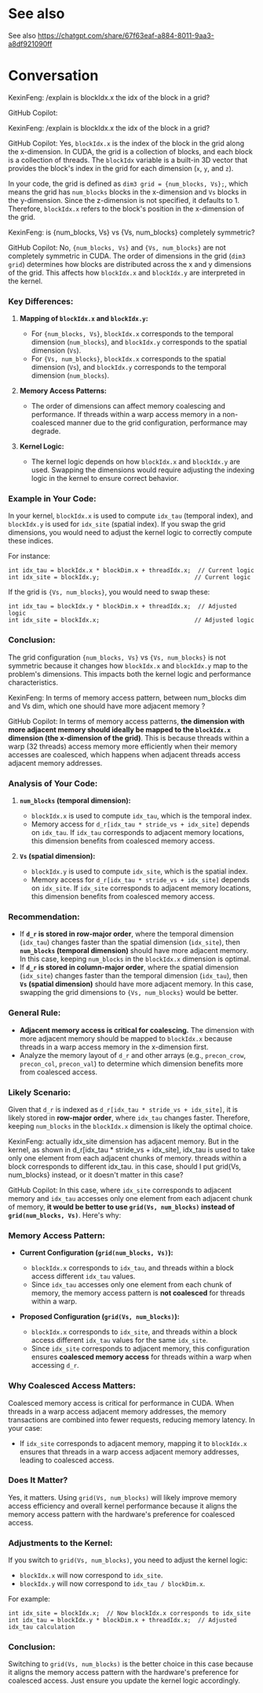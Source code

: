 # See also
See also https://chatgpt.com/share/67f63eaf-a884-8011-9aa3-a8df921090ff

# Conversation
KexinFeng: /explain is blockIdx.x the idx of the block in a grid?



GitHub Copilot: 

KexinFeng: /explain is blockIdx.x the idx of the block in a grid?



GitHub Copilot: Yes, `blockIdx.x` is the index of the block in the grid along the x-dimension. In CUDA, the grid is a collection of blocks, and each block is a collection of threads. The `blockIdx` variable is a built-in 3D vector that provides the block's index in the grid for each dimension (`x`, `y`, and `z`).

In your code, the grid is defined as `dim3 grid = {num_blocks, Vs};`, which means the grid has `num_blocks` blocks in the x-dimension and `Vs` blocks in the y-dimension. Since the z-dimension is not specified, it defaults to 1. Therefore, `blockIdx.x` refers to the block's position in the x-dimension of the grid.

KexinFeng: is {num_blocks, Vs} vs {Vs, num_blocks} completely symmetric?

GitHub Copilot: No, `{num_blocks, Vs}` and `{Vs, num_blocks}` are not completely symmetric in CUDA. The order of dimensions in the grid (`dim3 grid`) determines how blocks are distributed across the x and y dimensions of the grid. This affects how `blockIdx.x` and `blockIdx.y` are interpreted in the kernel.

### Key Differences:
1. **Mapping of `blockIdx.x` and `blockIdx.y`:**
   - For `{num_blocks, Vs}`, `blockIdx.x` corresponds to the temporal dimension (`num_blocks`), and `blockIdx.y` corresponds to the spatial dimension (`Vs`).
   - For `{Vs, num_blocks}`, `blockIdx.x` corresponds to the spatial dimension (`Vs`), and `blockIdx.y` corresponds to the temporal dimension (`num_blocks`).

2. **Memory Access Patterns:**
   - The order of dimensions can affect memory coalescing and performance. If threads within a warp access memory in a non-coalesced manner due to the grid configuration, performance may degrade.

3. **Kernel Logic:**
   - The kernel logic depends on how `blockIdx.x` and `blockIdx.y` are used. Swapping the dimensions would require adjusting the indexing logic in the kernel to ensure correct behavior.

### Example in Your Code:
In your kernel, `blockIdx.x` is used to compute `idx_tau` (temporal index), and `blockIdx.y` is used for `idx_site` (spatial index). If you swap the grid dimensions, you would need to adjust the kernel logic to correctly compute these indices.

For instance:
```cuda-cpp
int idx_tau = blockIdx.x * blockDim.x + threadIdx.x;  // Current logic
int idx_site = blockIdx.y;                           // Current logic
```
If the grid is `{Vs, num_blocks}`, you would need to swap these:
```cuda-cpp
int idx_tau = blockIdx.y * blockDim.x + threadIdx.x;  // Adjusted logic
int idx_site = blockIdx.x;                           // Adjusted logic
```

### Conclusion:
The grid configuration `{num_blocks, Vs}` vs `{Vs, num_blocks}` is not symmetric because it changes how `blockIdx.x` and `blockIdx.y` map to the problem's dimensions. This impacts both the kernel logic and performance characteristics.

KexinFeng: In terms of memory access pattern, between num_blocks dim and Vs dim, which one should have more adjacent memory ?

GitHub Copilot: In terms of memory access patterns, **the dimension with more adjacent memory should ideally be mapped to the `blockIdx.x` dimension (the x-dimension of the grid)**. This is because threads within a warp (32 threads) access memory more efficiently when their memory accesses are coalesced, which happens when adjacent threads access adjacent memory addresses.

### Analysis of Your Code:
1. **`num_blocks` (temporal dimension):**
   - `blockIdx.x` is used to compute `idx_tau`, which is the temporal index.
   - Memory access for `d_r[idx_tau * stride_vs + idx_site]` depends on `idx_tau`. If `idx_tau` corresponds to adjacent memory locations, this dimension benefits from coalesced memory access.

2. **`Vs` (spatial dimension):**
   - `blockIdx.y` is used to compute `idx_site`, which is the spatial index.
   - Memory access for `d_r[idx_tau * stride_vs + idx_site]` depends on `idx_site`. If `idx_site` corresponds to adjacent memory locations, this dimension benefits from coalesced memory access.

### Recommendation:
- If **`d_r` is stored in row-major order**, where the temporal dimension (`idx_tau`) changes faster than the spatial dimension (`idx_site`), then **`num_blocks` (temporal dimension)** should have more adjacent memory. In this case, keeping `num_blocks` in the `blockIdx.x` dimension is optimal.
- If **`d_r` is stored in column-major order**, where the spatial dimension (`idx_site`) changes faster than the temporal dimension (`idx_tau`), then **`Vs` (spatial dimension)** should have more adjacent memory. In this case, swapping the grid dimensions to `{Vs, num_blocks}` would be better.

### General Rule:
- **Adjacent memory access is critical for coalescing.** The dimension with more adjacent memory should be mapped to `blockIdx.x` because threads in a warp access memory in the x-dimension first.
- Analyze the memory layout of `d_r` and other arrays (e.g., `precon_crow`, `precon_col`, `precon_val`) to determine which dimension benefits more from coalesced access.

### Likely Scenario:
Given that `d_r` is indexed as `d_r[idx_tau * stride_vs + idx_site]`, it is likely stored in **row-major order**, where `idx_tau` changes faster. Therefore, keeping `num_blocks` in the `blockIdx.x` dimension is likely the optimal choice.

KexinFeng: actually idx_site dimension has adjacent memory. But in the kernel, as shown in d_r[idx_tau * stride_vs + idx_site], idx_tau is used to take only one element from each adjacent chunks of memory.  threads within a block corresponds to different idx_tau. in this case, should I put grid(Vs, num_blocks} instead, or it doesn't matter in this case?

GitHub Copilot: In this case, where `idx_site` corresponds to adjacent memory and `idx_tau` accesses only one element from each adjacent chunk of memory, **it would be better to use `grid(Vs, num_blocks)` instead of `grid(num_blocks, Vs)`**. Here's why:

### Memory Access Pattern:
- **Current Configuration (`grid(num_blocks, Vs)`):**
  - `blockIdx.x` corresponds to `idx_tau`, and threads within a block access different `idx_tau` values.
  - Since `idx_tau` accesses only one element from each chunk of memory, the memory access pattern is **not coalesced** for threads within a warp.

- **Proposed Configuration (`grid(Vs, num_blocks)`):**
  - `blockIdx.x` corresponds to `idx_site`, and threads within a block access different `idx_tau` values for the same `idx_site`.
  - Since `idx_site` corresponds to adjacent memory, this configuration ensures **coalesced memory access** for threads within a warp when accessing `d_r`.

### Why Coalesced Access Matters:
Coalesced memory access is critical for performance in CUDA. When threads in a warp access adjacent memory addresses, the memory transactions are combined into fewer requests, reducing memory latency. In your case:
- If `idx_site` corresponds to adjacent memory, mapping it to `blockIdx.x` ensures that threads in a warp access adjacent memory addresses, leading to coalesced access.

### Does It Matter?
Yes, it matters. Using `grid(Vs, num_blocks)` will likely improve memory access efficiency and overall kernel performance because it aligns the memory access pattern with the hardware's preference for coalesced access.

### Adjustments to the Kernel:
If you switch to `grid(Vs, num_blocks)`, you need to adjust the kernel logic:
- `blockIdx.x` will now correspond to `idx_site`.
- `blockIdx.y` will now correspond to `idx_tau / blockDim.x`.

For example:
```cuda-cpp
int idx_site = blockIdx.x;  // Now blockIdx.x corresponds to idx_site
int idx_tau = blockIdx.y * blockDim.x + threadIdx.x;  // Adjusted idx_tau calculation
```

### Conclusion:
Switching to `grid(Vs, num_blocks)` is the better choice in this case because it aligns the memory access pattern with the hardware's preference for coalesced access. Just ensure you update the kernel logic accordingly.

